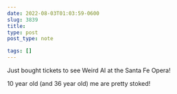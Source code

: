 ```yaml
---
date: 2022-08-03T01:03:59-0600
slug: 3839
title: 
type: post
post_type: note

tags: []
---
```

Just bought tickets to see Weird Al at the Santa Fe Opera!


10 year old (and 36 year old) me are pretty stoked!



